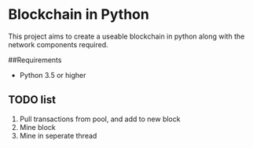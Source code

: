 # Blockchain in Python
This project aims to create a useable blockchain in python along with the network components required.

##Requirements
- Python 3.5 or higher


## TODO list
1. Pull transactions from pool, and add to new block
1. Mine block
1. Mine in seperate thread
	